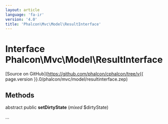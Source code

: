 ```yaml
---
layout: article
language: 'fa-ir'
version: '4.0'
title: 'Phalcon\Mvc\Model\ResultInterface'
---
```

# Interface **Phalcon\Mvc\Model\ResultInterface**

[Source on GitHub](https://github.com/phalcon/cphalcon/tree/v{{ page.version }}.0/phalcon/mvc/model/resultinterface.zep)

## Methods

abstract public **setDirtyState** (*mixed* $dirtyState)

...